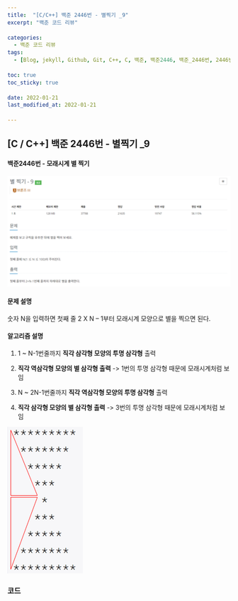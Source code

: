 ```yaml
---
title:  "[C/C++] 백준 2446번 - 별찍기 _9"
excerpt: "백준 코드 리뷰"

categories:
  - 백준 코드 리뷰
tags:
  - [Blog, jekyll, Github, Git, C++, C, 백준, 백준2446, 백준_2446번, 2446번, c++_2446번, 별찍기]

toc: true
toc_sticky: true
 
date: 2022-01-21
last_modified_at: 2022-01-21

---
```


## [C / C++] 백준 2446번 - 별찍기 _9

#### 백준2446번 - 모래시계 별 찍기



![2446](../images/2021-01-21-2446-posting/2446.PNG)



#### 문제 설명

숫자 N을 입력하면 첫째 줄 2 X N – 1부터 모래시계 모양으로 별을 찍으면 된다.

  

#### 알고리즘 설명

1.  1 ~ N-1번줄까지 **직각 삼각형 모양의 투명 삼각형** 출력

2.  **직각 역삼각형 모양의 별 삼각형 출력** -> 1번의 투명 삼각형 때문에 모래시계처럼 보임

3.  N ~ 2N-1번줄까지 **직각 역삼각형 모양의 투명 삼각형** 출력

4.  **직각 삼각형 모양의 별 삼각형 출력** -> 3번의 투명 삼각형 때문에 모래시계처럼 보임

![2446-1](../images/2021-01-21-2446-posting/2446-1.png)



### 코드

<script src="https://gist.github.com/2hyunjinn/c8f6016667f4cdc151c94f39e613bcae.js"></script>

